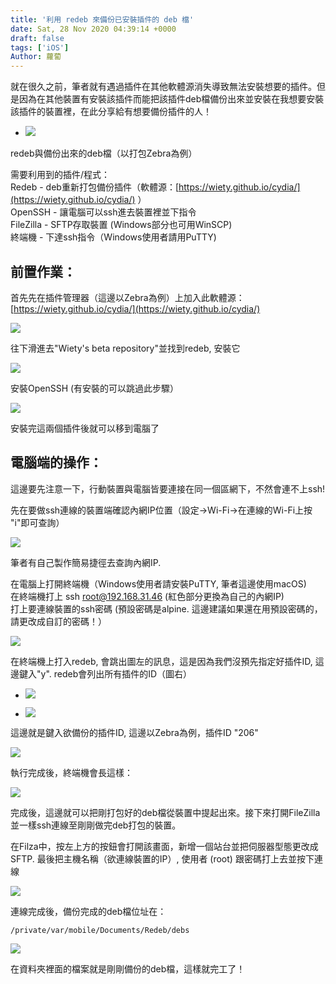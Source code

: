 ```yaml
---
title: '利用 redeb 來備份已安裝插件的 deb 檔'
date: Sat, 28 Nov 2020 04:39:14 +0000
draft: false
tags: ['iOS']
Author: 蘿蔔
---
```


就在很久之前，筆者就有遇過插件在其他軟體源消失導致無法安裝想要的插件。但是因為在其他裝置有安裝該插件而能把該插件deb檔備份出來並安裝在我想要安裝該插件的裝置裡，在此分享給有想要備份插件的人！

*   ![](https://static-a1.steveyi.net/media/blog/2020112105432588.png)
    

redeb與備份出來的deb檔（以打包Zebra為例）

需要利用到的插件/程式：  
Redeb - deb重新打包備份插件（軟體源：[https://wiety.github.io/cydia/](https://wiety.github.io/cydia/) ）  
OpenSSH - 讓電腦可以ssh進去裝置裡並下指令  
FileZilla - SFTP存取裝置 (Windows部分也可用WinSCP)  
終端機 - 下達ssh指令（Windows使用者請用PuTTY)

前置作業：
-----

首先先在插件管理器（這邊以Zebra為例）上加入此軟體源： [https://wiety.github.io/cydia/](https://wiety.github.io/cydia/)

![](https://static-a1.steveyi.net/media/blog/2020112106035462.png)

往下滑進去"Wiety's beta repository"並找到redeb, 安裝它

![](https://static-a1.steveyi.net/media/blog/2020112106052890.png)

安裝OpenSSH (有安裝的可以跳過此步驟）

![](https://static-a1.steveyi.net/media/blog/2020112106070556.png)

安裝完這兩個插件後就可以移到電腦了

電腦端的操作：
-------

這邊要先注意一下，行動裝置與電腦皆要連接在同一個區網下，不然會連不上ssh!

先在要做ssh連線的裝置端確認內網IP位置（設定->Wi-Fi->在連線的Wi-Fi上按 "i"即可查詢）

![](https://static-a1.steveyi.net/media/blog/2020112802475870.jpeg)

筆者有自己製作簡易捷徑去查詢內網IP.

在電腦上打開終端機（Windows使用者請安裝PuTTY, 筆者這邊使用macOS)  
在終端機打上 ssh root@192.168.31.46 (紅色部分更換為自己的內網IP)  
打上要連線裝置的ssh密碼 (預設密碼是alpine. 這邊建議如果還在用預設密碼的，請更改成自訂的密碼！）

![](https://static-a1.steveyi.net/media/blog/2020112802562966.png)

在終端機上打入redeb, 會跳出圖左的訊息，這是因為我們沒預先指定好插件ID, 這邊鍵入"y". redeb會列出所有插件的ID（圖右）

*   ![](https://static-a1.steveyi.net/media/blog/2020112803005671.png)
    
*   ![](https://static-a1.steveyi.net/media/blog/2020112803010555.png)
    

這邊就是鍵入欲備份的插件ID, 這邊以Zebra為例，插件ID "206"

![](https://static-a1.steveyi.net/media/blog/2020112803044464.png)

執行完成後，終端機會長這樣：

![](https://static-a1.steveyi.net/media/blog/2020112803075785.png)

完成後，這邊就可以把剛打包好的deb檔從裝置中提起出來。接下來打開FileZilla並一樣ssh連線至剛剛做完deb打包的裝置。

在Filza中，按左上方的按鈕會打開該畫面，新增一個站台並把伺服器型態更改成SFTP. 最後把主機名稱（欲連線裝置的IP）, 使用者 (root) 跟密碼打上去並按下連線

![](https://static-a1.steveyi.net/media/blog/2020112803123820.png)

連線完成後，備份完成的deb檔位址在：

```
/private/var/mobile/Documents/Redeb/debs
```

![](https://static-a1.steveyi.net/media/blog/2020112803211495.png)

在資料夾裡面的檔案就是剛剛備份的deb檔，這樣就完工了！